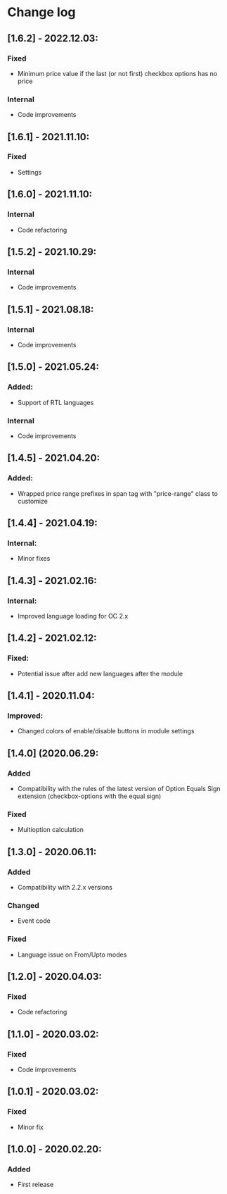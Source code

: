 # Change log

## [1.6.2] - 2022.12.03:
### Fixed
- Minimum price value if the last (or not first) checkbox options has no price
### Internal
- Code improvements

## [1.6.1] - 2021.11.10:
### Fixed
- Settings

## [1.6.0] - 2021.11.10:
### Internal
- Code refactoring

## [1.5.2] - 2021.10.29:
### Internal
- Code improvements

## [1.5.1] - 2021.08.18:
### Internal
- Code improvements

## [1.5.0] - 2021.05.24:
### Added:
- Support of RTL languages
### Internal
- Code improvements

## [1.4.5] - 2021.04.20:
### Added:
- Wrapped price range prefixes in span tag with "price-range" class to customize

## [1.4.4] - 2021.04.19:
### Internal:
- Minor fixes

## [1.4.3] - 2021.02.16:
### Internal:
- Improved language loading for OC 2.x

## [1.4.2] - 2021.02.12:
### Fixed:
- Potential issue after add new languages after the module

## [1.4.1] - 2020.11.04:
### Improved:
- Changed colors of enable/disable buttons in module settings

## [1.4.0] (2020.06.29:
### Added
- Compatibility with the rules of the latest version of Option Equals Sign extension (checkbox-options with the equal sign)
### Fixed
- Multioption calculation

## [1.3.0] - 2020.06.11:
### Added
- Compatibility with 2.2.x versions
### Changed
- Event code
### Fixed
- Language issue on From/Upto modes

## [1.2.0] - 2020.04.03:
### Fixed
- Code refactoring

## [1.1.0] - 2020.03.02:
### Fixed
- Code improvements

## [1.0.1] - 2020.03.02:
### Fixed
- Minor fix

## [1.0.0] - 2020.02.20:
### Added
- First release
